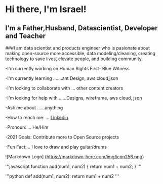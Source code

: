 # Hi there, I'm Israel!

## I'm a Father,Husband, Datascientist, Developer and Teacher

###I am data scientist and products engineer who is pasionate about making open-source more accessible, data modeling/cleaning, creating technology to save lives, elevate people, and building community.

-I'm currently working on  Human Rights First- Blue Witness

-I'm currently learning .......ant Design, aws cloud,json

-I'm looking to collaborate with ... other content creators

-I'm looking for help with ......Designs, wireframe, aws cloud, json

-Ask me about ......anything

-How to reach me: ... [Linkedin](https://www.linkedin.com/in/dr-israel-o-aikulola/)

-Pronoun: ... He/Him

-2021 Goals: Contribute more to Open Source projects


-Fun Fact: .. I love to draw and play guitar/drums


![Markdown Logo]
(https://markdown-here.com/img/icon256.png)

'''javascript
   function add(num1, num2) {
     return num1 + num2;
   }
'''

'''python
   def add(num1, num2):
     return num1 + num2
'''
